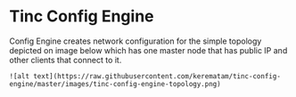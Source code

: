 # Tinc Config Engine
Config Engine creates network configuration for the simple topology depicted on image below which has one master node that has public IP and other clients that connect to it.

```
![alt text](https://raw.githubusercontent.com/kerematam/tinc-config-engine/master/images/tinc-config-engine-topology.png)

```
